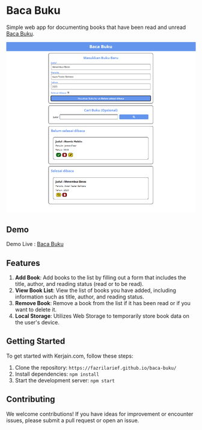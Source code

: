 # Baca Buku

Simple web app for documenting books that have been read and unread [Baca Buku](https://fazrilarief.github.io/baca-buku/).

![](Screenshot/preview.png)

## Demo

Demo Live : [Baca Buku](https://fazrilarief.github.io/baca-buku/)

## Features

1. **Add Book**: Add books to the list by filling out a form that includes the title, author, and reading status (read or to be read).
2. **View Book List**: View the list of books you have added, including information such as title, author, and reading status.
3. **Remove Book**: Remove a book from the list if it has been read or if you want to delete it.
4. **Local Storage**: Utilizes Web Storage to temporarily store book data on the user's device.

## Getting Started

To get started with Kerjain.com, follow these steps:

1. Clone the repository: `https://fazrilarief.github.io/baca-buku/`
2. Install dependencies: `npm install`
3. Start the development server: `npm start`

## Contributing

We welcome contributions! If you have ideas for improvement or encounter issues, please submit a pull request or open an issue.

